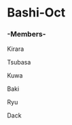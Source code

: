 # Bashi-Oct
<h3>-Members-</h3>
<p>Kirara</p>
<p>Tsubasa</p>
<p>Kuwa</p>
<p>Baki</p>
<p>Ryu</p>
<p>Dack</p>
